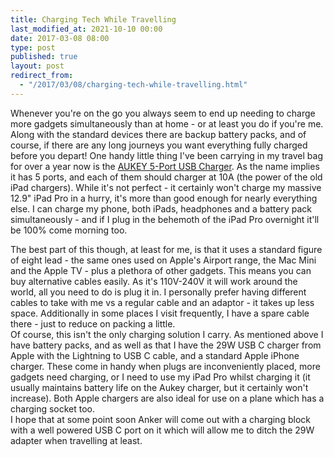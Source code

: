 ```yaml
---
title: Charging Tech While Travelling
last_modified_at: 2021-10-10 00:00
date: 2017-03-08 08:00
type: post
published: true
layout: post
redirect_from:
  - "/2017/03/08/charging-tech-while-travelling.html"
---
```

Whenever you're on the go you always seem to end up needing to charge more gadgets simultaneously than at home - or at least you do if you're me. Along with the standard devices there are backup battery packs, and of course, if there are any long journeys you want everything fully charged before you depart! One handy little thing I've been carrying in my travel bag for over a year now is the <a href="http://amzn.to/2mstaYN">AUKEY 5-Port USB Charger</a>. As the name implies it has 5 ports, and each of them should charger at 10A (the power of the old iPad chargers). While it's not perfect - it certainly won't charge my massive 12.9" iPad Pro in a hurry, it's more than good enough for nearly everything else. I can charge my phone, both iPads, headphones and a battery pack simultaneously - and if I plug in the behemoth of the iPad Pro overnight it'll be 100% come morning too.


<a href="http://amzn.to/2mstaYN"></a>  

<!--more-->

The best part of this though, at least for me, is that it uses a standard figure of eight lead - the same ones used on Apple's Airport range, the Mac Mini and the Apple TV - plus a plethora of other gadgets. This means you can buy alternative cables easily. As it's 110V-240V it will work around the world, all you need to do is plug it in. I personally prefer having different cables to take with me vs a regular cable and an adaptor - it takes up less space. Additionally in some places I visit frequently, I have a spare cable there - just to reduce on packing a little.  
Of course, this isn't the only charging solution I carry. As mentioned above I have battery packs, and as well as that I have the 29W USB C charger from Apple with the Lightning to USB C cable, and a standard Apple iPhone charger. These come in handy when plugs are inconveniently placed, more gadgets need charging, or I need to use my iPad Pro whilst charging it (it usually maintains battery life on the Aukey charger, but it certainly won't increase). Both Apple chargers are also ideal for use on a plane which has a charging socket too.  
I hope that at some point soon Anker will come out with a charging block with a well powered USB C port on it which will allow me to ditch the 29W adapter when travelling at least.  
